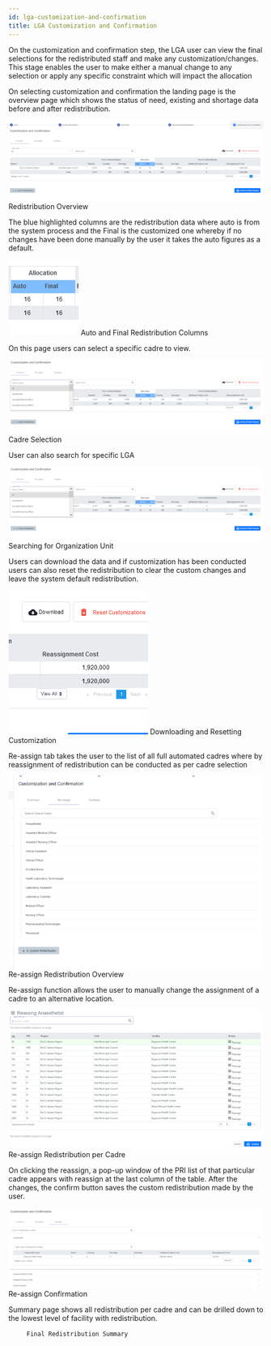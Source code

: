 ```yaml
---
id: lga-customization-and-confirmation
title: LGA Customization and Confirmation
---
```


On the customization and confirmation step, the LGA user can view the final selections for the redistributed staff and make any customization/changes. This stage enables the user to make either a manual change to any selection or apply any specific constraint which will impact the allocation

On selecting customization and confirmation the landing page is the overview page which shows the status of need, existing and shortage data before and after redistribution.

![img alt](/img/LGA_CustAndConf1.png)
Redistribution Overview

The blue highlighted columns are the redistribution data where auto is from the system process and the Final is the customized one whereby if no changes have been done manually by the user it takes the auto figures as a default.

![img alt](/img/LGA_CustAndConf2.png)
Auto and Final Redistribution Columns

On this page users can select a specific cadre to view.

![img alt](/img/LGA_CustAndConf3.png)
Cadre Selection

User can also search for specific LGA

![img alt](/img/LGA_CustAndConf4.png)
Searching for Organization Unit

Users can download the data and if customization has been conducted users can also reset the redistribution to clear the custom changes and leave the system default redistribution.

![img alt](/img/LGA_CustAndConf5.png)
Downloading and Resetting Customization

Re-assign tab takes the user to the list of all full automated cadres where by reassignment of redistribution can be conducted as per cadre selection

![img alt](/img/LGA_CustAndConf6.png)
Re-assign Redistribution Overview

Re-assign function allows the user to manually change the assignment of a cadre to an alternative location.

![img alt](/img/LGA_CustAndConf7.png)
Re-assign Redistribution per Cadre

On clicking the reassign, a pop-up window of the PRI list of that particular cadre appears with reassign at the last column of the table. After the changes, the confirm button saves the custom redistribution made by the user.

![img alt](/img/LGA_CustAndConf8.png)
Re-assign Confirmation

Summary page shows all redistribution per cadre and can be drilled down to the lowest level of facility with redistribution.

         Final Redistribution Summary
